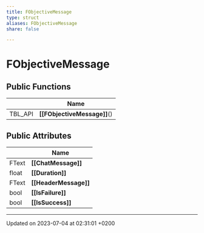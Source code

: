 ```yaml
---
title: FObjectiveMessage
type: struct
aliases: FObjectiveMessage
share: false

---
```


# FObjectiveMessage





## Public Functions

|                | Name           |
| -------------- | -------------- |
| TBL_API | **[[FObjectiveMessage]]**() |

## Public Attributes

|                | Name           |
| -------------- | -------------- |
| FText | **[[ChatMessage]]**  |
| float | **[[Duration]]**  |
| FText | **[[HeaderMessage]]**  |
| bool | **[[IsFailure]]**  |
| bool | **[[IsSuccess]]**  |

-------------------------------

Updated on 2023-07-04 at 02:31:01 +0200